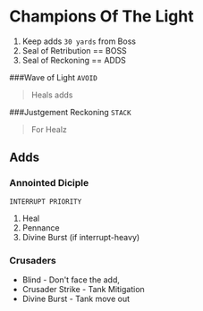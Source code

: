 # Champions Of The Light

1. Keep adds ``30 yards`` from Boss
2. Seal of Retribution == BOSS
3. Seal of Reckoning   == ADDS

###Wave of Light 
``AVOID`` 
> Heals adds

###Justgement Reckoning 
``STACK``  
> For Healz

## Adds
### Annointed Diciple

``INTERRUPT PRIORITY``
1. Heal
2. Pennance
3. Divine Burst (if interrupt-heavy)


### Crusaders
* Blind - Don't face the add, 
* Crusader Strike - Tank Mitigation
* Divine Burst - Tank move out
